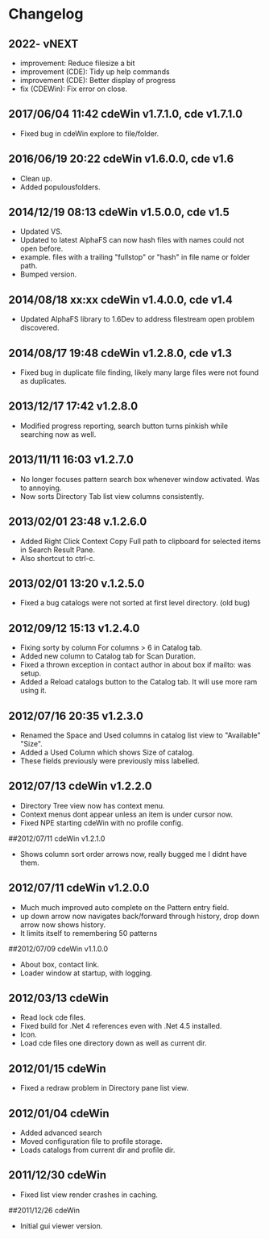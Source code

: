 # Changelog

## 2022- vNEXT

- improvement: Reduce filesize a bit
- improvement (CDE): Tidy up help commands
- improvement (CDE): Better display of progress
- fix (CDEWin): Fix error on close.

## 2017/06/04 11:42 cdeWin v1.7.1.0, cde v1.7.1.0

- Fixed bug in cdeWin explore to file/folder.

## 2016/06/19 20:22 cdeWin v1.6.0.0, cde v1.6

- Clean up.
- Added populousfolders.

## 2014/12/19 08:13 cdeWin v1.5.0.0, cde v1.5

- Updated VS.
- Updated to latest AlphaFS can now hash files with names could not open before.
- example. files with a trailing "fullstop" or "hash" in file name or folder path.
- Bumped version.

## 2014/08/18 xx:xx cdeWin v1.4.0.0, cde v1.4

- Updated AlphaFS library to 1.6Dev to address filestream open problem discovered.

## 2014/08/17 19:48 cdeWin v1.2.8.0, cde v1.3

- Fixed bug in duplicate file finding, likely many large files were not found as duplicates.

## 2013/12/17 17:42 v1.2.8.0

- Modified progress reporting, search button turns pinkish while searching now as well.

## 2013/11/11 16:03 v1.2.7.0

- No longer focuses pattern search box whenever window activated. Was to annoying.
- Now sorts Directory Tab list view columns consistently.

## 2013/02/01 23:48 v.1.2.6.0

- Added Right Click Context Copy Full path to clipboard for selected items in Search Result Pane.
- Also shortcut to ctrl-c.

## 2013/02/01 13:20 v.1.2.5.0

- Fixed a bug catalogs were not sorted at first level directory. (old bug)

## 2012/09/12 15:13 v1.2.4.0

- Fixing sorty by column For columns > 6 in Catalog tab.
- Added new column to Catalog tab for Scan Duration.
- Fixed a thrown exception in contact author in about box if mailto: was setup.
- Added a Reload catalogs button to the Catalog tab. It will use more ram using it.

## 2012/07/16 20:35 v1.2.3.0

- Renamed the Space and Used columns in catalog list view to "Available" "Size".
- Added a Used Column which shows Size of catalog.
- These fields previously were previously miss labelled.

## 2012/07/13 cdeWin v1.2.2.0

- Directory Tree view now has context menu.
- Context menus dont appear unless an item is under cursor now.
- Fixed NPE starting cdeWin with no profile config.

##2012/07/11 cdeWin v1.2.1.0 

- Shows column sort order arrows now, really bugged me I didnt have them.

## 2012/07/11 cdeWin v1.2.0.0

- Much much improved auto complete on the Pattern entry field.
- up down arrow now navigates back/forward through history, drop down arrow now shows history.
- It limits itself to remembering 50 patterns

##2012/07/09 cdeWin v1.1.0.0

- About box, contact link.
- Loader window at startup, with logging.

## 2012/03/13 cdeWin 

- Read lock cde files.
- Fixed build for .Net 4 references even with .Net 4.5 installed.
- Icon.
- Load cde files one directory down as well as current dir.

## 2012/01/15 cdeWin 

- Fixed a redraw problem in Directory pane list view.

## 2012/01/04 cdeWin

- Added advanced search
- Moved configuration file to profile storage.
- Loads catalogs from current dir and profile dir.

## 2011/12/30 cdeWin

- Fixed list view render crashes in caching.

##2011/12/26 cdeWin

- Initial gui viewer version.


